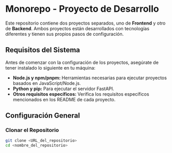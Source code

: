 # Monorepo - Proyecto de Desarrollo

Este repositorio contiene dos proyectos separados, uno de **Frontend** y otro de **Backend**. Ambos proyectos están desarrollados con tecnologías diferentes y tienen sus propios pasos de configuración.

## Requisitos del Sistema

Antes de comenzar con la configuración de los proyectos, asegúrate de tener instalado lo siguiente en tu máquina:

- **Node.js y npm/pnpm:** Herramientas necesarias para ejecutar proyectos basados en JavaScript/Node.js.
- **Python y pip:** Para ejecutar el servidor FastAPI.
- **Otros requisitos específicos:** Verifica los requisitos específicos mencionados en los README de cada proyecto.

## Configuración General

### Clonar el Repositorio

```bash
git clone <URL_del_repositorio>
cd <nombre_del_repositorio>
